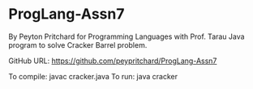 # ProgLang-Assn7
 By Peyton Pritchard for Programming Languages with Prof. Tarau
Java program to solve Cracker Barrel problem.

GitHub URL: https://github.com/peypritchard/ProgLang-Assn7

To compile: javac cracker.java
To run: java cracker


